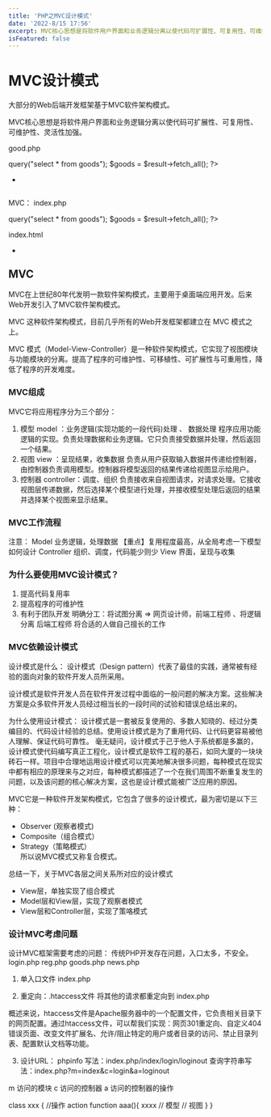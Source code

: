 ```yaml
---
title: 'PHP之MVC设计模式'
date: '2022-8/15 17:56'
excerpt: MVC核心思想是将软件用户界面和业务逻辑分离以使代码可扩展性、可复用性、可维护性、灵活性加强。
isFeatured: false
---
```


# MVC设计模式
大部分的Web后端开发框架基于MVC软件架构模式。

MVC核心思想是将软件用户界面和业务逻辑分离以使代码可扩展性、可复用性、可维护性、灵活性加强。


good.php
<?php 
	$con = mysqli();
	$result = $con->query("select * from goods");
	$goods = $result->fetch_all();
?>
<ul>
	<?php foreach($goods as $val){ ?>
	<li>
		<img src="<?php echo $val['image']?>" alt="">
		<h2><?php echo $val['title']?></h2>
	</li>
	<?php } ?>
</ul>

MVC：
index.php
<?php 
	$con = mysqli();
	$result = $con->query("select * from goods");
	$goods = $result->fetch_all();
?>

index.html
<ul>
	<?php foreach($goods as $val){ ?>
	<li>
		<img src="<?php echo $val['image']?>" alt="">
		<h2><?php echo $val['title']?></h2>
	</li>
	<?php } ?>
</ul>



## MVC
MVC在上世纪80年代发明一款软件架构模式，主要用于桌面端应用开发。后来Web开发引入了MVC软件架构模式。


MVC 这种软件架构模式，目前几乎所有的Web开发框架都建立在 MVC 模式之上。


MVC 模式（Model-View-Controller）是一种软件架构模式，它实现了视图模块与功能模块的分离。提高了程序的可维护性、可移植性、可扩展性与可重用性，降低了程序的开发难度。

### MVC组成
MVC它将应用程序分为三个部分：
1. 模型   model ：业务逻辑(实现功能的一段代码)处理 、 数据处理
   程序应用功能逻辑的实现。负责处理数据和业务逻辑。它只负责接受数据并处理，然后返回一个结果。
2. 视图   view ：呈现结果，收集数据
   负责从用户获取输入数据并传递给控制器，由控制器负责调用模型。控制器将模型返回的结果传递给视图显示给用户。  
3. 控制器 controller：调度、组织
   负责接收来自视图请求，对请求处理。它接收视图层传递数据，然后选择某个模型进行处理，并接收模型处理后返回的结果并选择某个视图来显示结果。
   

### MVC工作流程

注意：
Model 业务逻辑，处理数据    【重点】复用程度最高，从全局考虑一下模型如何设计
Controller  组织、调度，代码能少则少
View 界面，呈现与收集

### 为什么要使用MVC设计模式？
1. 提高代码复用率
2. 提高程序的可维护性
3. 有利于团队开发
   明确分工：将试图分离 => 网页设计师，前端工程师 、将逻辑分离 后端工程师
   将合适的人做自己擅长的工作

### MVC依赖设计模式
设计模式是什么：
设计模式（Design pattern）代表了最佳的实践，通常被有经验的面向对象的软件开发人员所采用。

设计模式是软件开发人员在软件开发过程中面临的一般问题的解决方案。这些解决方案是众多软件开发人员经过相当长的一段时间的试验和错误总结出来的。

为什么使用设计模式：
设计模式是一套被反复使用的、多数人知晓的、经过分类编目的、代码设计经验的总结。使用设计模式是为了重用代码、让代码更容易被他人理解、保证代码可靠性。
毫无疑问，设计模式于己于他人于系统都是多赢的，设计模式使代码编写真正工程化，设计模式是软件工程的基石，如同大厦的一块块砖石一样。项目中合理地运用设计模式可以完美地解决很多问题，每种模式在现实中都有相应的原理来与之对应，每种模式都描述了一个在我们周围不断重复发生的问题，以及该问题的核心解决方案，这也是设计模式能被广泛应用的原因。

MVC它是一种软件开发架构模式，它包含了很多的设计模式，最为密切是以下三种：
- Observer (观察者模式)
- Composite（组合模式）
- Strategy（策略模式）  
所以说MVC模式又称复合模式。

总结一下，关于MVC各层之间关系所对应的设计模式
- View层，单独实现了组合模式
- Model层和View层，实现了观察者模式
- View层和Controller层，实现了策咯模式


### 设计MVC考虑问题
设计MVC框架需要考虑的问题：
传统PHP开发存在问题，入口太多，不安全。login.php    reg.php   goods.php  news.php

1. 单入口文件 index.php

2. 重定向：.htaccess文件
将其他的请求都重定向到 index.php

概述来说，htaccess文件是Apache服务器中的一个配置文件，它负责相关目录下的网页配置。通过htaccess文件，可以帮我们实现：网页301重定向、自定义404错误页面、改变文件扩展名、允许/阻止特定的用户或者目录的访问、禁止目录列表、配置默认文档等功能。

3. 设计URL：
phpinfo 写法：index.php/index/login/loginout
查询字符串写法：index.php?m=index&c=login&a=loginout

m 访问的模块
c 访问的控制器
a 访问的控制器的操作 

class xxx {
    //操作 action
	function aaa(){
		xxxx
		// 模型
		// 视图
    }
}
















